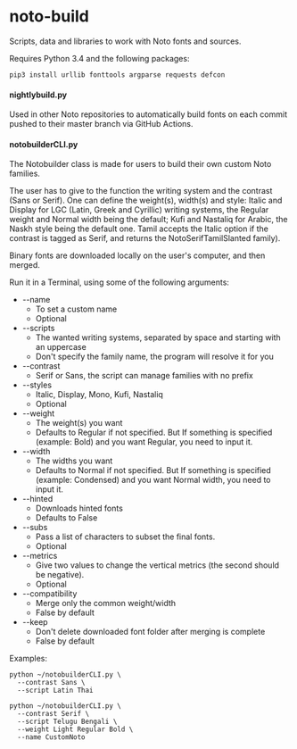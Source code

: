 # noto-build

Scripts, data and libraries to work with Noto fonts and sources.

Requires Python 3.4 and the following packages:

    pip3 install urllib fonttools argparse requests defcon


#### nightlybuild.py

Used in other Noto repositories to automatically build fonts on each commit pushed to their master branch via GitHub Actions.

#### notobuilderCLI.py

The Notobuilder class is made for users to build their own custom Noto families.

The user has to give to the function the writing system and the contrast (Sans or Serif).
One can define the weight(s), width(s) and style:
Italic and Display for LGC (Latin, Greek and Cyrillic) writing systems, 
the Regular weight and Normal width being the default;
Kufi and Nastaliq for Arabic, the Naskh style being the default one.
Tamil accepts the Italic option if the contrast is tagged as Serif, and returns the NotoSerifTamilSlanted family).

Binary fonts are downloaded locally on the user's computer, and then merged. 

Run it in a Terminal, using some of the following arguments:

* --name
  * To set a custom name
  * Optional
* --scripts
  * The wanted writing systems, separated by space and starting with an uppercase
  * Don't specify the family name, the program will resolve it for you
* --contrast
  * Serif or Sans, the script can manage families with no prefix
* --styles
  * Italic, Display, Mono, Kufi, Nastaliq
  * Optional
* --weight
  * The weight(s) you want
  * Defaults to Regular if not specified. But If something is specified (example: Bold) and you want Regular, you need to input it.
* --width
  * The widths you want
  * Defaults to Normal if not specified. But If something is specified (example: Condensed) and you want Normal width, you need to input it.
* --hinted
  * Downloads hinted fonts
  * Defaults to False
* --subs
  * Pass a list of characters to subset the final fonts.
  * Optional
* --metrics
  * Give two values to change the vertical metrics (the second should be negative).
  * Optional
* --compatibility
  * Merge only the common weight/width
  * False by default
* --keep
  * Don't delete downloaded font folder after merging is complete
  * False by default


Examples:

```
python ~/notobuilderCLI.py \
  --contrast Sans \
  --script Latin Thai
```
```
python ~/notobuilderCLI.py \
  --contrast Serif \
  --script Telugu Bengali \
  --weight Light Regular Bold \
  --name CustomNoto
```
